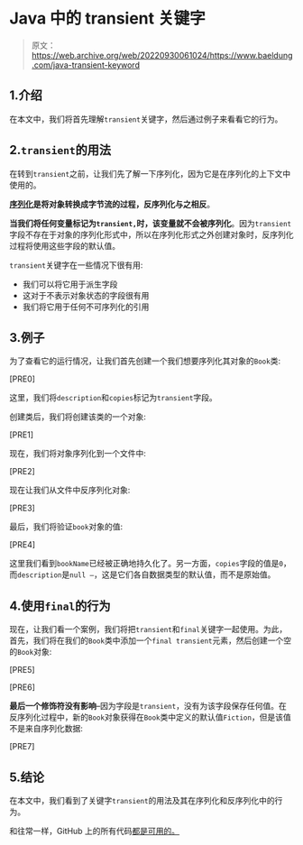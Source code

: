 # Java 中的 transient 关键字

> 原文：<https://web.archive.org/web/20220930061024/https://www.baeldung.com/java-transient-keyword>

## 1.介绍

在本文中，我们将首先理解`transient`关键字，然后通过例子来看看它的行为。

## 2.`transient`的用法

在转到`transient`之前，让我们先了解一下序列化，因为它是在序列化的上下文中使用的。

**[序列化](/web/20220901175137/https://www.baeldung.com/java-serialization)是将对象转换成字节流的过程，反序列化与之相反**。

**当我们将任何变量标记为`transient,`时，该变量就不会被序列化**。因为`transient`字段不存在于对象的序列化形式中，所以在序列化形式之外创建对象时，反序列化过程将使用这些字段的默认值。

`transient`关键字在一些情况下很有用:

*   我们可以将它用于派生字段
*   这对于不表示对象状态的字段很有用
*   我们将它用于任何不可序列化的引用

## 3.例子

为了查看它的运行情况，让我们首先创建一个我们想要序列化其对象的`Book`类:

[PRE0]

这里，我们将`description`和`copies`标记为`transient`字段。

创建类后，我们将创建该类的一个对象:

[PRE1]

现在，我们将对象序列化到一个文件中:

[PRE2]

现在让我们从文件中反序列化对象:

[PRE3]

最后，我们将验证`book`对象的值:

[PRE4]

这里我们看到`bookName`已经被正确地持久化了。另一方面，`copies`字段的值是`0`，而`description`是`null –`，这是它们各自数据类型的默认值，而不是原始值。

## 4.使用`final`的行为

现在，让我们看一个案例，我们将把`transient`和`final`关键字一起使用。为此，首先，我们将在我们的`Book`类中添加一个`final transient`元素，然后创建一个空的`Book`对象:

[PRE5]

[PRE6]

**最后一个修饰符没有影响**–因为字段是`transient`，没有为该字段保存任何值。在反序列化过程中，新的`Book`对象获得在`Book`类中定义的默认值`Fiction`，但是该值不是来自序列化数据:

[PRE7]

## 5.结论

在本文中，我们看到了关键字`transient`的用法及其在序列化和反序列化中的行为。

和往常一样，GitHub 上的所有代码[都是可用的。](https://web.archive.org/web/20220901175137/https://github.com/eugenp/tutorials/tree/master/core-java-modules/core-java-lang-3)